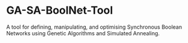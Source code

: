 # GA-SA-BoolNet-Tool
 A tool for defining, manipulating, and optimising Synchronous Boolean Networks using Genetic Algorithms and Simulated Annealing.
